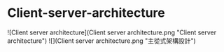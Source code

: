 # Client-server-architecture
![Client server architecture](Client server architecture.png "Client server architecture")
![](Client server architecture.png "主從式架構設計")
